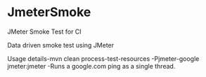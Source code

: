 # JmeterSmoke

JMeter Smoke Test for CI

Data driven smoke test using JMeter

Usage details-mvn clean process-test-resources -Pjmeter-google jmeter:jmeter -Runs a google.com ping as a single thread.
